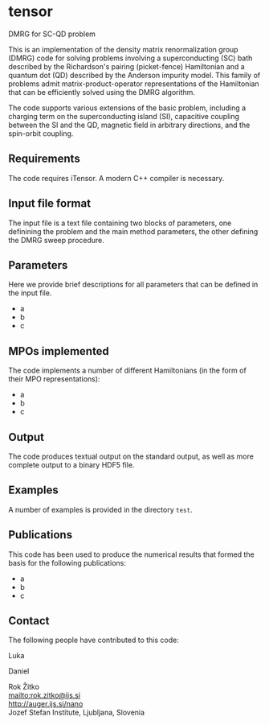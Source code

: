 # tensor
DMRG for SC-QD problem

This is an implementation of the density matrix renormalization group (DMRG) code for solving problems involving a superconducting (SC) bath described by the Richardson's pairing (picket-fence) Hamiltonian and a quantum dot (QD) described by the Anderson impurity model. This family of problems admit matrix-product-operator representations of the Hamiltonian that can be efficiently solved using the DMRG algorithm.

The code supports various extensions of the basic problem, including a charging term on the superconducting island (SI), capacitive coupling between the SI and the QD, magnetic field in arbitrary directions, and the spin-orbit coupling.

## Requirements

The code requires iTensor. A modern C++ compiler is necessary.

## Input file format

The input file is a text file containing two blocks of parameters, one definining the problem and the main method parameters, the other defining the DMRG sweep procedure.

## Parameters

Here we provide brief descriptions for all parameters that can be defined in the input file.

* a
* b
* c

## MPOs implemented

The code implements a number of different Hamiltonians (in the form of their MPO representations):

* a
* b
* c

## Output

The code produces textual output on the standard output, as well as more complete output to a binary HDF5 file.

## Examples

A number of examples is provided in the directory `test`.

## Publications

This code has been used to produce the numerical results that formed the basis for the following publications:

* a
* b
* c

## Contact

The following people have contributed to this code:

Luka

Daniel

Rok Žitko  
<mailto:rok.zitko@ijs.si>  
<http://auger.ijs.si/nano>  
Jozef Stefan Institute, Ljubljana, Slovenia
